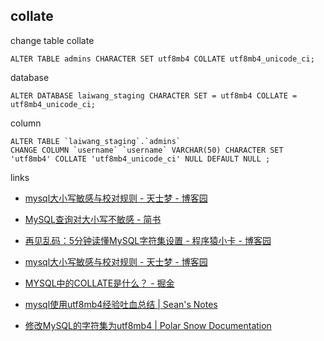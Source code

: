 ## collate 

change table collate

```
ALTER TABLE admins CHARACTER SET utf8mb4 COLLATE utf8mb4_unicode_ci;
```

database

```
ALTER DATABASE laiwang_staging CHARACTER SET = utf8mb4 COLLATE = utf8mb4_unicode_ci;

```

column 

```
ALTER TABLE `laiwang_staging`.`admins` 
CHANGE COLUMN `username` `username` VARCHAR(50) CHARACTER SET 'utf8mb4' COLLATE 'utf8mb4_unicode_ci' NULL DEFAULT NULL ;
```

links

- [mysql大小写敏感与校对规则 - 天士梦 - 博客园](https://www.cnblogs.com/cchust/p/3952821.html)
- [MySQL查询对大小写不敏感 - 简书](https://www.jianshu.com/p/408daf82ac71)
- [再见乱码：5分钟读懂MySQL字符集设置 - 程序猿小卡 - 博客园](https://www.cnblogs.com/chyingp/p/mysql-character-set-collation.html)
- [mysql大小写敏感与校对规则 - 天士梦 - 博客园](https://www.cnblogs.com/cchust/p/3952821.html)


- [MYSQL中的COLLATE是什么？ - 掘金](https://juejin.im/post/5bfe5cc36fb9a04a082161c2)
- [mysql使用utf8mb4经验吐血总结 | Sean's Notes](http://seanlook.com/2016/10/23/mysql-utf8mb4/)
- [修改MySQL的字符集为utf8mb4 | Polar Snow Documentation](https://docs.lvrui.io/2016/08/21/%E4%BF%AE%E6%94%B9MySQL%E7%9A%84%E5%AD%97%E7%AC%A6%E9%9B%86%E4%B8%BAutf8mb4/)


